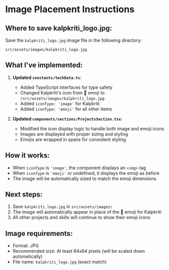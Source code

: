 # Image Placement Instructions

## Where to save kalpkriti_logo.jpg:

Save the `kalpkriti_logo.jpg` image file in the following directory:

```
src/assets/images/kalpkriti_logo.jpg
```

## What I've implemented:

1. **Updated `constants/techData.ts`**: 
   - Added TypeScript interfaces for type safety
   - Changed Kalpkriti's icon from 💼 emoji to `/src/assets/images/kalpkriti_logo.jpg`
   - Added `iconType: 'image'` for Kalpkriti
   - Added `iconType: 'emoji'` for all other items

2. **Updated `components/sections/ProjectsSection.tsx`**:
   - Modified the icon display logic to handle both image and emoji icons
   - Images are displayed with proper sizing and styling
   - Emojis are wrapped in spans for consistent styling

## How it works:

- When `iconType` is `'image'`, the component displays an `<img>` tag
- When `iconType` is `'emoji'` or undefined, it displays the emoji as before
- The image will be automatically sized to match the emoji dimensions

## Next steps:

1. Save `kalpkriti_logo.jpg` in `src/assets/images/`
2. The image will automatically appear in place of the 💼 emoji for Kalpkriti
3. All other projects and skills will continue to show their emoji icons

## Image requirements:

- Format: JPG
- Recommended size: At least 64x64 pixels (will be scaled down automatically)
- File name: `kalpkriti_logo.jpg` (exact match)
